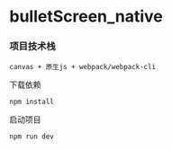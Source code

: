 # bulletScreen_native
### 项目技术栈
```
canvas + 原生js + webpack/webpack-cli
```
下载依赖
 ```
 npm install
 ```
启动项目
```
npm run dev
```
